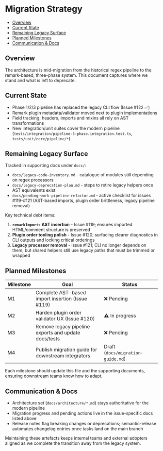 # Migration Strategy <!-- omit in toc -->

- [Overview](#overview)
- [Current State](#current-state)
- [Remaining Legacy Surface](#remaining-legacy-surface)
- [Planned Milestones](#planned-milestones)
- [Communication \& Docs](#communication--docs)

## Overview

The architecture is mid-migration from the historical regex pipeline to the
remark-based, three-phase system. This document captures where we stand and what
is left to deprecate.

## Current State

- Phase 1/2/3 pipeline has replaced the legacy CLI flow (Issue #122 ✅)
- Remark plugin metadata/validator moved next to plugin implementations
- Field tracking, headers, imports and mixins all rely on AST transformations
- New integration/unit suites cover the modern pipeline
  (`tests/integration/pipeline-3-phase.integration.test.ts`,
  `tests/unit/core/pipeline/*`)

## Remaining Legacy Surface

Tracked in supporting docs under `docs/`:

- `docs/legacy-code-inventory.md` - catalogue of modules still depending on
  regex processors
- `docs/legacy-deprecation-plan.md` - steps to retire legacy helpers once AST
  equivalents exist
- `docs/pending-work-pipeline-refactor.md` - active checklist for issues
  #119-#121 (AST-based imports, plugin order brittleness, legacy pipeline
  removal)

Key technical debt items:

1. **`remarkImports` AST insertion** - Issue #119; ensures imported HTML/comment
   structure is preserved
2. **Plugin order tooling polish** - Issue #120; surfacing clearer diagnostics
   in CLI outputs and locking critical orderings
3. **Legacy processor removal** - Issue #121; CLI no longer depends on them, but
   shared helpers still use legacy paths that must be trimmed or wrapped

## Planned Milestones

| Milestone | Goal                                                 | Status                            |
| --------- | ---------------------------------------------------- | --------------------------------- |
| M1        | Complete AST-based import insertion (Issue #119)     | ❌ Pending                        |
| M2        | Harden plugin order validator UX (Issue #120)        | ⚠️ In progress                    |
| M3        | Remove legacy pipeline exports and update docs/tests | ❌ Pending                        |
| M4        | Publish migration guide for downstream integrators   | Draft (`docs/migration-guide.md`) |

Each milestone should update this file and the supporting documents, ensuring
downstream teams know how to adapt.

## Communication & Docs

- Architecture set (`docs/architecture/*.md`) stays authoritative for the modern
  pipeline
- Migration progress and pending actions live in the issue-specific docs listed
  above
- Release notes flag breaking changes or deprecations; semantic-release
  automates changelog entries once tasks land on the main branch

Maintaining these artefacts keeps internal teams and external adopters aligned
as we complete the transition away from the legacy system.
